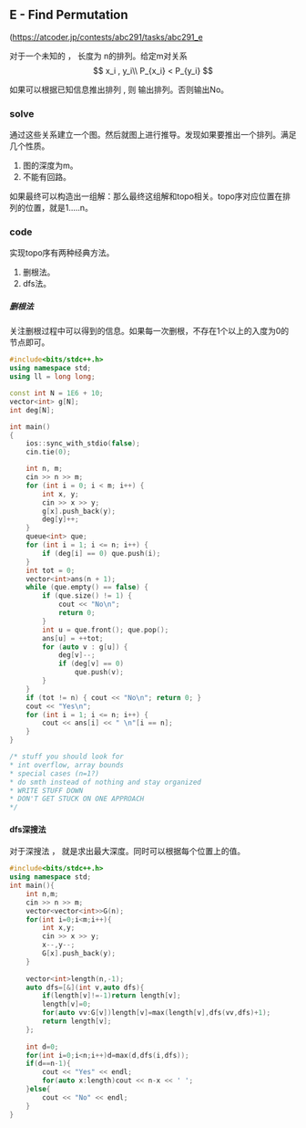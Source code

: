## **E - Find Permutation** 

(https://atcoder.jp/contests/abc291/tasks/abc291_e

对于一个未知的 ， 长度为 n的排列。给定m对关系 
$$
x_i , y_i\\
P_{x_i} < P_{y_i}
$$


如果可以根据已知信息推出排列  , 则 输出排列。否则输出No。

### solve

通过这些关系建立一个图。然后就图上进行推导。发现如果要推出一个排列。满足几个性质。

1. 图的深度为m。
2. 不能有回路。

如果最终可以构造出一组解：那么最终这组解和topo相关。topo序对应位置在排列的位置，就是1.....n。

### code

实现topo序有两种经典方法。

1. 删根法。  
2. dfs法。

##### 删根法

关注删根过程中可以得到的信息。如果每一次删根，不存在1个以上的入度为0的节点即可。

```cpp
#include<bits/stdc++.h>
using namespace std;
using ll = long long;

const int N = 1E6 + 10;
vector<int> g[N];
int deg[N];

int main()
{
	ios::sync_with_stdio(false);
	cin.tie(0);

	int n, m;
	cin >> n >> m;
	for (int i = 0; i < m; i++) {
		int x, y;
		cin >> x >> y;
		g[x].push_back(y);
		deg[y]++;
	}
	queue<int> que;
	for (int i = 1; i <= n; i++) {
		if (deg[i] == 0) que.push(i);
	}
	int tot = 0;
	vector<int>ans(n + 1);
	while (que.empty() == false) {
		if (que.size() != 1) {
			cout << "No\n";
			return 0;
		}
		int u = que.front(); que.pop();
		ans[u] = ++tot;
		for (auto v : g[u]) {
			deg[v]--;
			if (deg[v] == 0)
				que.push(v);
		}
	}
	if (tot != n) { cout << "No\n"; return 0; }
	cout << "Yes\n";
	for (int i = 1; i <= n; i++) {
		cout << ans[i] << " \n"[i == n];
	}
}

/* stuff you should look for
* int overflow, array bounds
* special cases (n=1?)
* do smth instead of nothing and stay organized
* WRITE STUFF DOWN
* DON'T GET STUCK ON ONE APPROACH
*/
```

#### dfs深搜法

对于深搜法 ， 就是求出最大深度。同时可以根据每个位置上的值。

```cpp
#include<bits/stdc++.h>
using namespace std;
int main(){
	int n,m;
	cin >> n >> m;
	vector<vector<int>>G(n);
	for(int i=0;i<m;i++){
		int x,y;
		cin >> x >> y;
		x--,y--;
		G[x].push_back(y);
	}
	
	vector<int>length(n,-1);
	auto dfs=[&](int v,auto dfs){
		if(length[v]!=-1)return length[v];
		length[v]=0;
		for(auto vv:G[v])length[v]=max(length[v],dfs(vv,dfs)+1);
		return length[v];
	};
	
	int d=0;
	for(int i=0;i<n;i++)d=max(d,dfs(i,dfs));
	if(d==n-1){
		cout << "Yes" << endl;
		for(auto x:length)cout << n-x << ' ';
	}else{
		cout << "No" << endl;
	}
}
```



